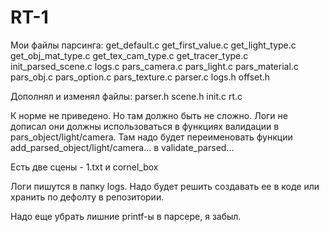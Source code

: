 # RT-1
Мои файлы парсинга: get_default.c get_first_value.c get_light_type.c  get_obj_mat_type.c  get_tex_cam_type.c  get_tracer_type.c
                    init_parsed_scene.c logs.c  pars_camera.c pars_light.c  pars_material.c pars_obj.c  pars_option.c pars_texture.c
                    parser.c  logs.h  offset.h

Дополнял и изменял файлы: parser.h  scene.h init.c  rt.c

К норме не приведено. Но там должно быть не сложно. Логи не дописал они должны использоваться в функциях валидации в pars_object/light/camera. Там надо будет
переименовать функции add_parsed_object/light/camera... в validate_parsed...

Есть две сцены - 1.txt и cornel_box

Логи пишутся в папку logs. Надо будет решить создавать ее в коде или хранить по дефолту в репозитории.

Надо еще убрать лишние printf-ы в парсере, я забыл.
